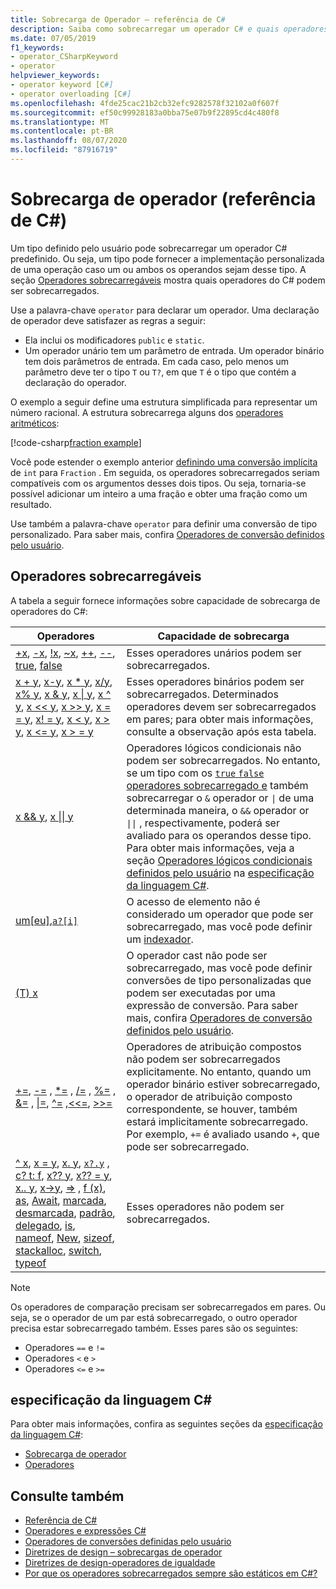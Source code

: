```yaml
---
title: Sobrecarga de Operador – referência de C#
description: Saiba como sobrecarregar um operador C# e quais operadores C# podem ser sobrecarregados.
ms.date: 07/05/2019
f1_keywords:
- operator_CSharpKeyword
- operator
helpviewer_keywords:
- operator keyword [C#]
- operator overloading [C#]
ms.openlocfilehash: 4fde25cac21b2cb32efc9282578f32102a0f607f
ms.sourcegitcommit: ef50c99928183a0bba75e07b9f22895cd4c480f8
ms.translationtype: MT
ms.contentlocale: pt-BR
ms.lasthandoff: 08/07/2020
ms.locfileid: "87916719"
---
```

# <a name="operator-overloading-c-reference"></a>Sobrecarga de operador (referência de C#)

Um tipo definido pelo usuário pode sobrecarregar um operador C# predefinido. Ou seja, um tipo pode fornecer a implementação personalizada de uma operação caso um ou ambos os operandos sejam desse tipo. A seção [Operadores sobrecarregáveis](#overloadable-operators) mostra quais operadores do C# podem ser sobrecarregados.

Use a palavra-chave `operator` para declarar um operador. Uma declaração de operador deve satisfazer as regras a seguir:

- Ela inclui os modificadores `public` e `static`.
- Um operador unário tem um parâmetro de entrada. Um operador binário tem dois parâmetros de entrada. Em cada caso, pelo menos um parâmetro deve ter o tipo `T` ou `T?`, em que `T` é o tipo que contém a declaração do operador.

O exemplo a seguir define uma estrutura simplificada para representar um número racional. A estrutura sobrecarrega alguns dos [operadores aritméticos](arithmetic-operators.md):

[!code-csharp[fraction example](snippets/shared/OperatorOverloading.cs)]

Você pode estender o exemplo anterior [definindo uma conversão implícita](user-defined-conversion-operators.md) de `int` para `Fraction` . Em seguida, os operadores sobrecarregados seriam compatíveis com os argumentos desses dois tipos. Ou seja, tornaria-se possível adicionar um inteiro a uma fração e obter uma fração como um resultado.

Use também a palavra-chave `operator` para definir uma conversão de tipo personalizado. Para saber mais, confira [Operadores de conversão definidos pelo usuário](user-defined-conversion-operators.md).

## <a name="overloadable-operators"></a>Operadores sobrecarregáveis

A tabela a seguir fornece informações sobre capacidade de sobrecarga de operadores do C#:

| Operadores | Capacidade de sobrecarga |
| --------- | --------------- |
|[+x](arithmetic-operators.md#unary-plus-and-minus-operators), [-x](arithmetic-operators.md#unary-plus-and-minus-operators), [!x](boolean-logical-operators.md#logical-negation-operator-), [~x](bitwise-and-shift-operators.md#bitwise-complement-operator-), [++](arithmetic-operators.md#increment-operator-), [--](arithmetic-operators.md#decrement-operator---), [true](true-false-operators.md), [false](true-false-operators.md)|Esses operadores unários podem ser sobrecarregados.|
|[x + y](addition-operator.md), [x-y](subtraction-operator.md), [x \* y](arithmetic-operators.md#multiplication-operator-), [x/y](arithmetic-operators.md#division-operator-), [x% y](arithmetic-operators.md#remainder-operator-), [x & y](boolean-logical-operators.md#logical-and-operator-), [x &#124; y](boolean-logical-operators.md#logical-or-operator-), [x ^ y](boolean-logical-operators.md#logical-exclusive-or-operator-), [x \<\< y](bitwise-and-shift-operators.md#left-shift-operator-), [x >> y](bitwise-and-shift-operators.md#right-shift-operator-), [x = = y](equality-operators.md#equality-operator-), [x! = y](equality-operators.md#inequality-operator-), [x \< y](comparison-operators.md#less-than-operator-), [x > y](comparison-operators.md#greater-than-operator-), [x \<= y](comparison-operators.md#less-than-or-equal-operator-), [x > = y](comparison-operators.md#greater-than-or-equal-operator-)|Esses operadores binários podem ser sobrecarregados. Determinados operadores devem ser sobrecarregados em pares; para obter mais informações, consulte a observação após esta tabela.|
|[x && y](boolean-logical-operators.md#conditional-logical-and-operator-), [x &#124;&#124; y](boolean-logical-operators.md#conditional-logical-or-operator-)|Operadores lógicos condicionais não podem ser sobrecarregados. No entanto, se um tipo com os [ `true` `false` operadores sobrecarregado e](true-false-operators.md) também sobrecarregar o `&` operador or <code>&#124;</code> de uma determinada maneira, o `&&` operador or <code>&#124;&#124;</code> , respectivamente, poderá ser avaliado para os operandos desse tipo. Para obter mais informações, veja a seção [Operadores lógicos condicionais definidos pelo usuário](~/_csharplang/spec/expressions.md#user-defined-conditional-logical-operators) na [especificação da linguagem C#](~/_csharplang/spec/introduction.md).|
|[um&#91;eu&#93;](member-access-operators.md#indexer-operator-),[`a?[i]`](member-access-operators.md#null-conditional-operators--and-)|O acesso de elemento não é considerado um operador que pode ser sobrecarregado, mas você pode definir um [indexador](../../programming-guide/indexers/index.md).|
|[(T) x](type-testing-and-cast.md#cast-expression)|O operador cast não pode ser sobrecarregado, mas você pode definir conversões de tipo personalizadas que podem ser executadas por uma expressão de conversão. Para saber mais, confira [Operadores de conversão definidos pelo usuário](user-defined-conversion-operators.md).|
|[+=](arithmetic-operators.md#compound-assignment), [-=](arithmetic-operators.md#compound-assignment) , [\*=](arithmetic-operators.md#compound-assignment) , [/=](arithmetic-operators.md#compound-assignment) , [%=](arithmetic-operators.md#compound-assignment) , [&=](boolean-logical-operators.md#compound-assignment) , [&#124;=](boolean-logical-operators.md#compound-assignment), [^=](boolean-logical-operators.md#compound-assignment) ,[\<\<=](bitwise-and-shift-operators.md#compound-assignment), [>>=](bitwise-and-shift-operators.md#compound-assignment)|Operadores de atribuição compostos não podem ser sobrecarregados explicitamente. No entanto, quando um operador binário estiver sobrecarregado, o operador de atribuição composto correspondente, se houver, também estará implicitamente sobrecarregado. Por exemplo, `+=` é avaliado usando `+`, que pode ser sobrecarregado.|
|[^ x](member-access-operators.md#index-from-end-operator-), [x = y](assignment-operator.md), [x. y](member-access-operators.md#member-access-expression-), [`x?.y`](member-access-operators.md#null-conditional-operators--and-) , [c? t: f](conditional-operator.md), [x?? y](null-coalescing-operator.md), [x?? = y](null-coalescing-operator.md), [x.. y](member-access-operators.md#range-operator-), [x->y](pointer-related-operators.md#pointer-member-access-operator--), [=>](lambda-operator.md) , [f (x)](member-access-operators.md#invocation-expression-), [as](type-testing-and-cast.md#as-operator), [Await](await.md), [marcada](../keywords/checked.md), [desmarcada](../keywords/unchecked.md), [padrão](default.md), [delegado](delegate-operator.md), [is](type-testing-and-cast.md#is-operator), [nameof](nameof.md), [New](new-operator.md), [sizeof](sizeof.md), [stackalloc](stackalloc.md), [switch](switch-expression.md), [typeof](type-testing-and-cast.md#typeof-operator)|Esses operadores não podem ser sobrecarregados.|

> [!NOTE]
> Os operadores de comparação precisam ser sobrecarregados em pares. Ou seja, se o operador de um par está sobrecarregado, o outro operador precisa estar sobrecarregado também. Esses pares são os seguintes:
>
> - Operadores `==` e `!=`
> - Operadores `<` e `>`
> - Operadores `<=` e `>=`

## <a name="c-language-specification"></a>especificação da linguagem C#

Para obter mais informações, confira as seguintes seções da [especificação da linguagem C#](~/_csharplang/spec/introduction.md):

- [Sobrecarga de operador](~/_csharplang/spec/expressions.md#operator-overloading)
- [Operadores](~/_csharplang/spec/classes.md#operators)

## <a name="see-also"></a>Consulte também

- [Referência de C#](../index.md)
- [Operadores e expressões C#](index.md)
- [Operadores de conversões definidas pelo usuário](user-defined-conversion-operators.md)
- [Diretrizes de design – sobrecargas de operador](../../../standard/design-guidelines/operator-overloads.md)
- [Diretrizes de design-operadores de igualdade](../../../standard/design-guidelines/equality-operators.md)
- [Por que os operadores sobrecarregados sempre são estáticos em C#?](https://docs.microsoft.com/archive/blogs/ericlippert/why-are-overloaded-operators-always-static-in-c)
